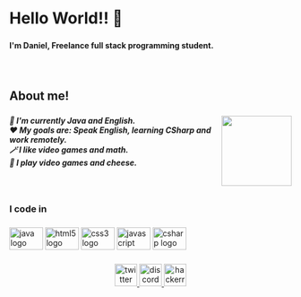 <h1 align="left">Hello World!! 👋</h1>

###

<h4 align="left">I'm Daniel, Freelance full stack programming student.</h4>

###

<br clear="both">

<h2 align="left">About me!</h2>

###

<img align="right" height="125" src="https://media.giphy.com/media/DBW3BniaWrFo4/giphy.gif"  />

###

<h5 align="left">📖 I'm currently Java and English.<br>❤️ My goals are: Speak English, learning CSharp and work remotely.<br>🪄 I like video games and math.<br>🎲 I play video games and cheese.</h5>

###

<br clear="both">

<h3 align="left">I code in</h3>

###

<div align="left">
  <img src="https://cdn.jsdelivr.net/gh/devicons/devicon/icons/java/java-original.svg" height="40" width="60" alt="java logo"  />
  <img src="https://cdn.jsdelivr.net/gh/devicons/devicon/icons/html5/html5-original.svg" height="40" width="60" alt="html5 logo"  />
  <img src="https://cdn.jsdelivr.net/gh/devicons/devicon/icons/css3/css3-original.svg" height="40" width="60" alt="css3 logo"  />
  <img src="https://cdn.jsdelivr.net/gh/devicons/devicon/icons/javascript/javascript-plain.svg" height="40" width="60" alt="javascript logo"  />
  <img src="https://cdn.jsdelivr.net/gh/devicons/devicon/icons/csharp/csharp-original.svg" height="40" width="60" alt="csharp logo"  />
</div>

###

<div align="center">
  <a href="https://twitter.com/soyJDan" target="_blank">
    <img src="https://img.shields.io/static/v1?message=Twitter&logo=twitter&label=&color=1DA1F2&logoColor=white&labelColor=&style=for-the-badge" height="40" alt="twitter logo"  />
  </a>
  <a href="https://discord.com/users/541782252590465025" target="_blank">
    <img src="https://img.shields.io/static/v1?message=Discord&logo=discord&label=&color=7289DA&logoColor=white&labelColor=&style=for-the-badge" height="40" alt="discord logo"  />
  </a>
  <a href="https://www.hackerrank.com/jdanrb" target="_blank">
    <img src="https://img.shields.io/static/v1?message=HackerRank&logo=hackerrank&label=&color=2EC866&logoColor=white&labelColor=&style=for-the-badge" height="40" alt="hackerrank logo"  />
  </a>
</div>

###
